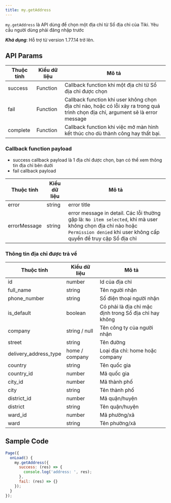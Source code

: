 ```yaml
---
title: my.getAddress
---
```


`my.getAddress` là API dùng để chọn một địa chỉ từ Sổ địa chỉ của Tiki. Yêu cầu người dùng phải đăng nhập trước

***Khả dụng***: Hỗ trợ từ version 1.77.14 trở lên.

## API Params

| Thuộc tính | Kiểu dữ liệu     |   Mô tả                                                                                                                      |
| ---------- | -------- | -------------------------------------------------------------------------------------------------------------------------------- |
| success    | Function | Callback function khi một địa chỉ từ Sổ địa chỉ được chọn                                                                        |
| fail       | Function | Callback function khi user không chọn địa chỉ nào, hoặc có lỗi xảy ra trong quá trình chọn địa chỉ, argument sẽ là error message |
| complete   | Function | Callback function khi việc mở màn hình kết thúc cho dù thành công hay thất bại.                                                  |

### Callback function payload

- success callback payload là 1 địa chỉ được chọn, bạn có thể xem thông tin địa chỉ bên dưới
- fail callback payload

| Thuộc tính   | Kiểu dữ liệu   |  Mô tả                                                                                                                                                                      |
| ------------ | ------ | ------------------------------------------------------------------------------------------------------------------------------------------------------------------------------- |
| error        | string | error title                                                                                                                                                                     |
| errorMessage | string | error message in detail. Các lỗi thường gặp là: `No item selected`, khi mà user không chọn địa chỉ nào hoặc `Permission denied` khi user không cấp quyền để truy cập Sổ địa chỉ |

### Thông tin địa chỉ được trả về

| Thuộc tính            |  Kiểu dữ liệu   | Mô tả                                           |
| --------------------- | ------------------------------------------------------ | -------------- |
| id                    |  number        | Id của địa chỉ                                         |
| full_name             |  string        | Tên người nhận                                         |
| phone_number          | string         | Số điện thoại người nhận                               |
| is_default            | boolean        | Có phải là địa chỉ mặc định trong Sổ địa chỉ hay không |
| company               | string / null  | Tên công ty của người nhận                             |  
| street                | string         | Tên đường                                              |
| delivery_address_type | home / company | Loại địa chỉ: home hoặc company                        |
| country               | string         | Tên quốc gia                                           |
| country_id            |  number        | Mã quốc gia                                            |
| city_id               | number         | Mã thành phố                                           |
| city                  | string         | Tên thành phố                                          |
| district_id           | number         | Mã quận/huyện                                          |
| district              | string         | Tên quận/huyện                                         |
| ward_id               | number         | Mã phường/xã                                           |
| ward                  | string        | Tên phường/xã                                           |

## Sample Code

```js title=index.js
Page({
  onLoad() {
    my.getAddress({
      success: (res) => {
        console.log('address: ', res);
      },
      fail: (res) => {}
    });
  }
});
```

